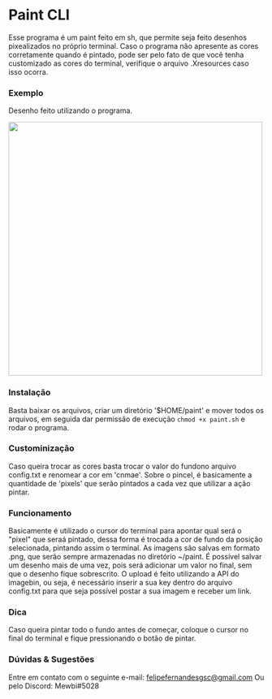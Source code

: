 # Paint CLI
  Esse programa é um paint feito em sh, que permite seja feito desenhos pixealizados no próprio terminal.
  Caso o programa não apresente as cores corretamente quando é pintado, pode ser pelo fato de que você
tenha customizado as cores do terminal, verifique o arquivo .Xresources caso isso ocorra.


### Exemplo
  Desenho feito utilizando o programa.
  
<img src="https://i.imgur.com/9GP27uz.png" align="center" height="500px">


### Instalação
  Basta baixar os arquivos, criar um diretório '$HOME/paint' e mover todos os arquivos, em seguida dar
permissão de execução `chmod +x paint.sh` e rodar o programa.


### Custominização
  Caso queira trocar as cores basta trocar o valor do fundono arquivo config.txt e renomear a cor em 
'cnmae<valor>'.
  Sobre o pincel, é basicamente a quantidade de 'pixels' que serão pintados a cada vez que utilizar a 
ação pintar.


### Funcionamento
  Basicamente é utilizado o cursor do terminal para apontar qual será o "pixel" que seraá pintado, 
dessa forma é trocada a cor de fundo da posição selecionada, pintando assim o terminal.
  As imagens são salvas em formato .png, que serão sempre armazenadas no diretório ~/paint. É possível 
salvar um desenho mais de uma vez, pois será adicionar um valor no final, sem que o desenho fique 
sobrescrito.
  O upload é feito utilizando a API do imagebin, ou seja, é necessário inserir a sua key dentro do 
arquivo config.txt para que seja possível postar a sua imagem e receber um link.


### Dica
  Caso queira pintar todo o fundo antes de começar, coloque o cursor no final do terminal e fique 
pressionando o botão de pintar.


### Dúvidas & Sugestões
  Entre em contato com o seguinte e-mail: felipefernandesgsc@gmail.com
  Ou pelo Discord: Mewbi#5028
